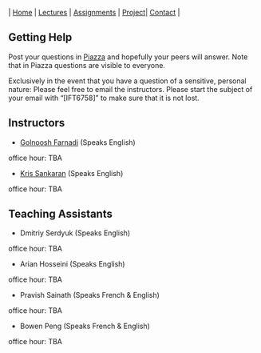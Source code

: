 
| [Home](index.md) | [Lectures](lectures.md) | [Assignments](assignments.md) | [Project](project.md)| [Contact](contact.md) |

## Getting Help

Post your questions in [Piazza]( http://piazza.com/university_of_montreal/fall2019/ift6758) and hopefully your peers will answer.  Note that in Piazza questions are visible to everyone.

Exclusively in the event that you have a question of a sensitive, personal nature: Please feel free to email the instructors. Please start the subject of your email with “[IFT6758]” to make sure that it is not lost.

## Instructors

- [Golnoosh Farnadi](https://gfarnadi.github.io/) (Speaks English)

office hour: TBA

- [Kris Sankaran](http://krisrs1128.github.io/personal-site/)  (Speaks English)

office hour: TBA

 
## Teaching Assistants
 
- Dmitriy Serdyuk (Speaks English)

office hour: TBA
 
- Arian Hosseini (Speaks English)

office hour: TBA
 
- Pravish Sainath (Speaks French & English)

office hour: TBA

- Bowen Peng (Speaks French & English)

office hour: TBA
 
 
